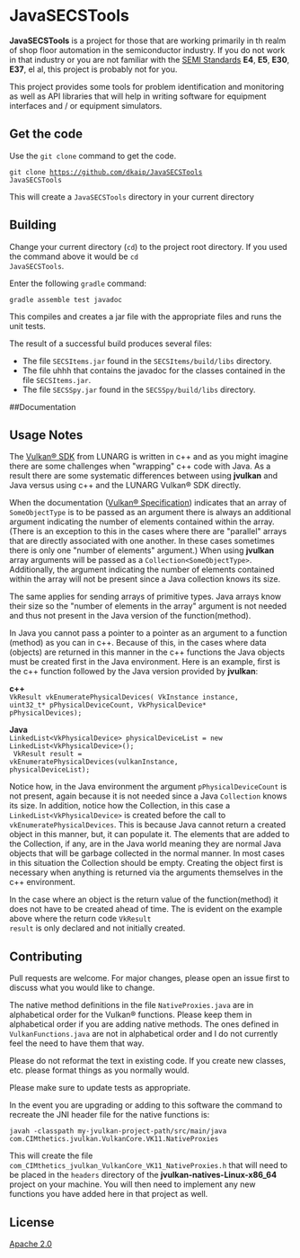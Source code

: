 # JavaSECSTools

**JavaSECSTools** is a project for those that are working primarily in th realm of shop floor automation in the semiconductor industry. 
If you do not work in that industry or you are not familiar with the [SEMI Standards](www.semi.org/en/standards) 
**E4**, **E5**, **E30**, **E37**, el al, this project is probably not for you.  

This project provides some tools for problem identification and monitoring as well as API libraries that will help 
in writing software for equipment interfaces and / or equipment simulators.

## Get the code
Use the <code>git clone</code> command to get the code. 

<code>git clone https://github.com/dkaip/JavaSECSTools JavaSECSTools</code> 

This will create a <code>JavaSECSTools</code> directory in your current directory

## Building
Change your current directory (<code>cd</code>) to the project root directory.  If you used the 
command above it would be <code>cd JavaSECSTools</code>.  

Enter the following <code>gradle</code> command:

<code>gradle assemble test javadoc</code>

This compiles and creates a jar file with the appropriate files and runs the unit tests.

The result of a successful build produces several files:
* The file <code>SECSItems.jar</code> found in the <code>SECSItems/build/libs</code> directory.
* The file uhhh that contains the javadoc for the classes contained in the file <code>SECSItems.jar</code>.
* The file <code>SECSSpy.jar</code> found in the <code>SECSSpy/build/libs</code> directory.

##Documentation


## Usage Notes
The [Vulkan® SDK](https://www.lunarg.com/vulkan-sdk/) from LUNARG is written in c++ 
and as you might imagine there are some challenges when "wrapping" c++ code with Java. 
As a result there are some systematic differences between using **jvulkan** and Java 
versus using c++ and the LUNARG Vulkan® SDK directly.

When the documentation ([Vulkan® Specification](https://www.khronos.org/registry/vulkan/specs/1.1-extensions/html/)) indicates that an array of <code>SomeObjectType</code> is to be passed as an argument there is always an additional argument indicating the number of elements contained within the array.  (There is an exception to this in the cases where there are &quot;parallel&quot; 
arrays that are directly associated with one another.  In these cases sometimes there is only 
one &quot;number of elements&quot; argument.) When using **jvulkan** array arguments will be passed as a <code>Collection&lt;SomeObjectType&gt;</code>.  Additionally, the argument indicating the number of elements contained within the array will not be present since a Java collection 
knows its size. 

The same applies for sending arrays of primitive types.  Java arrays know their size so the 
&quot;number of elements in the array&quot; argument is not needed and thus not present in 
the Java version of the function(method). 

In Java you cannot pass a pointer to a pointer as an argument to a function (method) as you 
can in c++.  Because of this, in the cases where data (objects) are returned in this manner in the c++ functions the Java objects must be created first in the Java environment.  Here is an example, 
first is the c++ function followed by the Java version provided by **jvulkan**:  

**c++**  
<code>VkResult vkEnumeratePhysicalDevices(
VkInstance                                  instance, 
uint32_t*                                   pPhysicalDeviceCount, 
VkPhysicalDevice*                           pPhysicalDevices);</code> 

**Java**  
<code>LinkedList&lt;VkPhysicalDevice&gt; physicalDeviceList = new LinkedList&lt;VkPhysicalDevice&gt;();<br> 
VkResult result = vkEnumeratePhysicalDevices(vulkanInstance, physicalDeviceList);</code>  

Notice how, in the Java environment the argument <code>pPhysicalDeviceCount</code> is not 
present, again because it is not needed since a Java <code>Collection</code> knows its size. 
In addition, notice how the Collection, in this case a <code>LinkedList&lt;VkPhysicalDevice&gt;</code> is created 
before the call to <code>vkEnumeratePhysicalDevices</code>.  This is because Java cannot return 
a created object in this manner, but, it can populate it. The elements that are added to 
the Collection, if any, are in the Java world meaning they are normal Java objects that will 
be garbage collected in the normal manner. In most cases in this situation the Collection should be empty.  Creating the object first is necessary when anything is returned via the arguments themselves in the c++ environment.

In the case where an object is the return value of the function(method) it does not have to be 
created ahead of time.  The is evident on the example above where the return code 
<code>VkResult result</code> is only declared and not initially created.

## Contributing
Pull requests are welcome. For major changes, please open an issue first to discuss what you would like to change.

The native method definitions in the file <code>NativeProxies.java</code> are in 
alphabetical order for the Vulkan® functions.  Please keep them in alphabetical order if you 
are adding native methods.  The ones defined in <code>VulkanFunctions.java</code> are not 
in alphabetical order and I do not currently feel the need to have them that way.

Please do not reformat the text in existing code.  If you create new classes, etc. please format 
things as you normally would.

Please make sure to update tests as appropriate.

In the event you are upgrading or adding to this software the command to recreate the 
JNI header file for the native functions is:

<code>javah -classpath my-jvulkan-project-path/src/main/java com.CIMthetics.jvulkan.VulkanCore.VK11.NativeProxies</code> 

This will create the file <code>com&lowbar;CIMthetics&lowbar;jvulkan&lowbar;VulkanCore&lowbar;VK11&lowbar;NativeProxies.h</code> that will need to be placed in the <code>headers</code> directory of 
the **jvulkan-natives-Linux-x86_64** project on your machine.  You will then need to implement 
any new functions you have added here in that project as well.

## License
[Apache 2.0](http://www.apache.org/licenses/LICENSE-2.0)